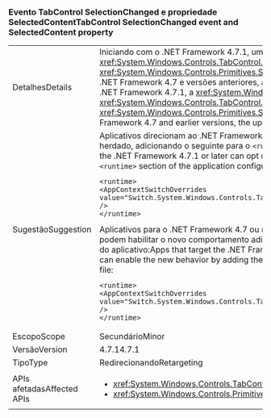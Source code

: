 ### <a name="tabcontrol-selectionchanged-event-and-selectedcontent-property"></a><span data-ttu-id="fbab4-101">Evento TabControl SelectionChanged e propriedade SelectedContent</span><span class="sxs-lookup"><span data-stu-id="fbab4-101">TabControl SelectionChanged event and SelectedContent property</span></span>

|   |   |
|---|---|
|<span data-ttu-id="fbab4-102">Detalhes</span><span class="sxs-lookup"><span data-stu-id="fbab4-102">Details</span></span>|<span data-ttu-id="fbab4-103">Iniciando com o .NET Framework 4.7.1, um <xref:System.Windows.Controls.TabControl> atualiza o valor de seu <xref:System.Windows.Controls.TabControl.SelectedContent> propriedade antes de acionar o <xref:System.Windows.Controls.Primitives.Selector.SelectionChanged> evento, quando sua seleção é alterada. No .NET Framework 4.7 e versões anteriores, a atualização SelectedContent ocorreu depois do evento.</span><span class="sxs-lookup"><span data-stu-id="fbab4-103">Starting with the .NET Framework 4.7.1, a <xref:System.Windows.Controls.TabControl> updates the value of its <xref:System.Windows.Controls.TabControl.SelectedContent> property before raising the <xref:System.Windows.Controls.Primitives.Selector.SelectionChanged> event, when its selection changes.In the .NET Framework 4.7 and earlier versions, the update to SelectedContent happened after the event.</span></span>|
|<span data-ttu-id="fbab4-104">Sugestão</span><span class="sxs-lookup"><span data-stu-id="fbab4-104">Suggestion</span></span>|<span data-ttu-id="fbab4-105">Aplicativos direcionam ao .NET Framework 4.7.1 ou posterior podem recusar isso alterar e usar o comportamento herdado, adicionando o seguinte para o <code>&lt;runtime&gt;</code> seção do arquivo de configuração do aplicativo:</span><span class="sxs-lookup"><span data-stu-id="fbab4-105">Apps that target the .NET Framework 4.7.1 or later can opt out of this change and use legacy behavior by adding the following to the <code>&lt;runtime&gt;</code> section of the application configuration file:</span></span><pre><code class="language-xml">&lt;runtime&gt;&#13;&#10;&lt;AppContextSwitchOverrides value=&quot;Switch.System.Windows.Controls.TabControl.SelectionPropertiesCanLagBehindSelectionChangedEvent=true&quot; /&gt;&#13;&#10;&lt;/runtime&gt;&#13;&#10;</code></pre><span data-ttu-id="fbab4-106">Aplicativos para o .NET Framework 4.7 ou mas anterior estão em execução no .NET Framework 4.7.1 ou posterior podem habilitar o novo comportamento adicionando a seguinte linha ao <code>&lt;runtime&gt;</code> seção do arquivo. Configuration do aplicativo:</span><span class="sxs-lookup"><span data-stu-id="fbab4-106">Apps that target the .NET Framework 4.7 or earlier but are running on the .NET Framework 4.7.1 or later can enable the new behavior by adding the following line to the <code>&lt;runtime&gt;</code> section of the application .configuration file:</span></span><pre><code class="language-xml">&lt;runtime&gt;&#13;&#10;&lt;AppContextSwitchOverrides value=&quot;Switch.System.Windows.Controls.TabControl.SelectionPropertiesCanLagBehindSelectionChangedEvent=false&quot; /&gt;&#13;&#10;&lt;/runtime&gt;&#13;&#10;</code></pre>|
|<span data-ttu-id="fbab4-107">Escopo</span><span class="sxs-lookup"><span data-stu-id="fbab4-107">Scope</span></span>|<span data-ttu-id="fbab4-108">Secundário</span><span class="sxs-lookup"><span data-stu-id="fbab4-108">Minor</span></span>|
|<span data-ttu-id="fbab4-109">Versão</span><span class="sxs-lookup"><span data-stu-id="fbab4-109">Version</span></span>|<span data-ttu-id="fbab4-110">4.7.1</span><span class="sxs-lookup"><span data-stu-id="fbab4-110">4.7.1</span></span>|
|<span data-ttu-id="fbab4-111">Tipo</span><span class="sxs-lookup"><span data-stu-id="fbab4-111">Type</span></span>|<span data-ttu-id="fbab4-112">Redirecionando</span><span class="sxs-lookup"><span data-stu-id="fbab4-112">Retargeting</span></span>|
|<span data-ttu-id="fbab4-113">APIs afetadas</span><span class="sxs-lookup"><span data-stu-id="fbab4-113">Affected APIs</span></span>|<ul><li><xref:System.Windows.Controls.TabControl.SelectedContent?displayProperty=nameWithType></li><li><xref:System.Windows.Controls.Primitives.Selector.SelectionChanged?displayProperty=nameWithType></li></ul>|

